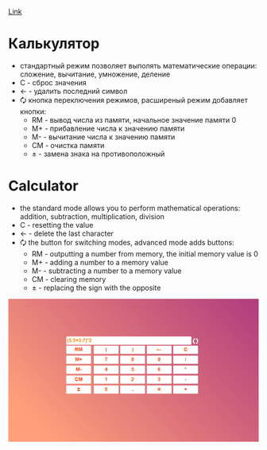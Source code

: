 [Link](https://zheltishev.github.io/calculator/)

# Калькулятор

* стандартный режим позволяет выполять математические операции: сложение, вычитание, умножение, деление
* C - сброс значения
* ← - удалить последний символ
* 🗘 кнопка переключения режимов, расширеный режим добавляет кнопки: 
    * RM - вывод числа из памяти, начальное значение памяти 0
    * M+ - прибавление числа к значению памяти
    * M- - вычитание числа к значению памяти
    * CM - очистка памяти
    * ± - замена знака на противоположный  

# Calculator

* the standard mode allows you to perform mathematical operations: addition, subtraction, multiplication, division
* C - resetting the value
* ← - delete the last character
* 🗘 the button for switching modes, advanced mode adds buttons: 
    * RM - outputting a number from memory, the initial memory value is 0
    * M+ - adding a number to a memory value
    * M- - subtracting a number to a memory value
    * CM - clearing memory
    * ± - replacing the sign with the opposite 

![calculator](/calculator.png)